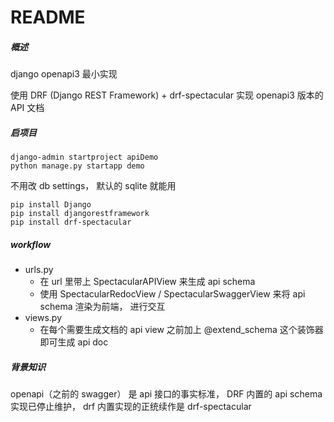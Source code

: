 # README

##### 概述

django openapi3 最小实现

使用 DRF (Django REST Framework) + drf-spectacular 实现 openapi3 版本的 API 文档

##### 启项目

```
django-admin startproject apiDemo
python manage.py startapp demo
```

不用改 db settings， 默认的 sqlite 就能用

```
pip install Django
pip install djangorestframework
pip install drf-spectacular

```

##### workflow

- urls.py
    - 在 url 里带上 SpectacularAPIView 来生成 api schema
    - 使用 SpectacularRedocView / SpectacularSwaggerView 来将 api schema 渲染为前端， 进行交互
- views.py
    - 在每个需要生成文档的 api view 之前加上 @extend_schema 这个装饰器即可生成 api doc

##### 背景知识

openapi（之前的 swagger） 是 api 接口的事实标准， DRF 内置的 api schema 实现已停止维护， drf 内置实现的正统续作是
drf-spectacular



